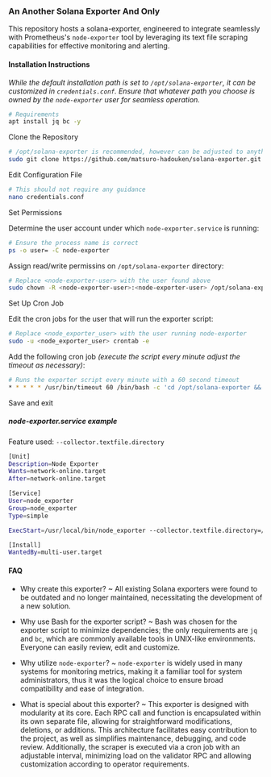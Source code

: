 ### An Another Solana Exporter And Only

This repository hosts a solana-exporter, engineered to integrate seamlessly with Prometheus's `node-exporter` tool by leveraging its text file scraping capabilities for effective monitoring and alerting.

#### Installation Instructions

_While the default installation path is set to `/opt/solana-exporter`, it can be customized in `credentials.conf`._
_Ensure that whatever path you choose is owned by the `node-exporter` user for seamless operation._

```sh
# Requirements
apt install jq bc -y
```

Clone the Repository

```sh
# /opt/solana-exporter is recommended, however can be adjusted to anything
sudo git clone https://github.com/matsuro-hadouken/solana-exporter.git /opt/solana-exporter
```
Edit Configuration File
```sh
# This should not require any guidance
nano credentials.conf
```

Set Permissions

Determine the user account under which `node-exporter.service` is running:
```sh
# Ensure the process name is correct
ps -o user= -C node-exporter
```
Assign read/write permissins on `/opt/solana-exporter` directory:
```sh
# Replace <node-exporter-user> with the user found above
sudo chown -R <node-exporter-user>:<node-exporter-user> /opt/solana-exporter
```
Set Up Cron Job
  
Edit the cron jobs for the user that will run the exporter script:
```sh
# Replace <node_exporter_user> with the user running node-exporter
sudo -u <node_exporter_user> crontab -e
```
Add the following cron job _(execute the script every minute adjust the timeout as necessary)_:

```sh
# Runs the exporter script every minute with a 60 second timeout
* * * * * /usr/bin/timeout 60 /bin/bash -c 'cd /opt/solana-exporter && ./exporter.sh'
```

Save and exit

##### node-exporter.service example

Feature used: `--collector.textfile.directory`

```sh
[Unit]
Description=Node Exporter
Wants=network-online.target
After=network-online.target

[Service]
User=node_exporter
Group=node_exporter
Type=simple

ExecStart=/usr/local/bin/node_exporter --collector.textfile.directory=/opt/solana-exporter/files

[Install]
WantedBy=multi-user.target
```

#### FAQ

* Why create this exporter?
~ All existing Solana exporters were found to be outdated and no longer maintained, necessitating the development of a new solution.

* Why use Bash for the exporter script?
 ~ Bash was chosen for the exporter script to minimize dependencies; the only requirements are `jq` and `bc`, which are commonly available tools in UNIX-like environments. Everyone can easily review, edit and customize.

* Why utilize `node-exporter`?
 ~ `node-exporter` is widely used in many systems for monitoring metrics, making it a familiar tool for system administrators, thus it was the logical choice to ensure broad compatibility and ease of integration.

* What is special about this exporter?
 ~ This exporter is designed with modularity at its core. Each RPC call and function is encapsulated within its own separate file, allowing for straightforward modifications, deletions, or additions. This architecture facilitates easy contribution to the project, as well as simplifies maintenance, debugging, and code review. Additionally, the scraper is executed via a cron job with an adjustable interval, minimizing load on the validator RPC and allowing customization according to operator requirements.
